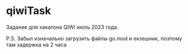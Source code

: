 # qiwiTask

Задание для хакатона QIWI июль 2023 года.

P.S. Забыл изначально загрузить файлы go.mod и екзешник, поэтому там задержка на 2 часа
